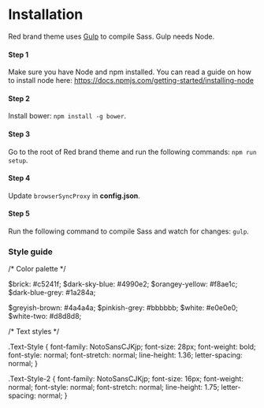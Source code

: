 # Installation

Red brand theme uses [Gulp](http://gulpjs.com) to compile Sass. Gulp needs Node.

#### Step 1
Make sure you have Node and npm installed. 
You can read a guide on how to install node here: https://docs.npmjs.com/getting-started/installing-node

#### Step 2
Install bower: `npm install -g bower`.

#### Step 3
Go to the root of Red brand theme and run the following commands: `npm run setup`.

#### Step 4
Update `browserSyncProxy` in **config.json**.

#### Step 5
Run the following command to compile Sass and watch for changes: `gulp`.


### Style guide

/* Color palette */

$brick: #c5241f;
$dark-sky-blue: #4990e2;
$orangey-yellow: #f8ae1c;
$dark-blue-grey: #1a284a;

$greyish-brown: #4a4a4a;
$pinkish-grey: #bbbbbb;
$white: #e0e0e0;
$white-two: #d8d8d8;

/* Text styles */

.Text-Style {
  font-family: NotoSansCJKjp;
  font-size: 28px;
  font-weight: bold;
  font-style: normal;
  font-stretch: normal;
  line-height: 1.36;
  letter-spacing: normal;
}

.Text-Style-2 {
  font-family: NotoSansCJKjp;
  font-size: 16px;
  font-weight: normal;
  font-style: normal;
  font-stretch: normal;
  line-height: 1.75;
  letter-spacing: normal;
}
